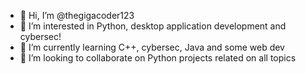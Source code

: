 - 👋 Hi, I’m @thegigacoder123
- 👀 I’m interested in Python, desktop application development and cybersec!
- 🌱 I’m currently learning C++, cybersec, Java and some web dev
- 💞️ I’m looking to collaborate on Python projects related on all topics

<!---
thegigacoder123/thegigacoder123 is a ✨ special ✨ repository because its `README.md` (this file) appears on your GitHub profile.
You can click the Preview link to take a look at your changes.
--->
